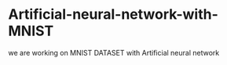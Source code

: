 # Artificial-neural-network-with-MNIST
we are working on MNIST DATASET with Artificial neural network
